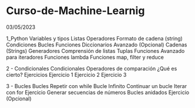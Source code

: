 # Curso-de-Machine-Learnig
03/05/2023

1_Python
Variables y tipos
Listas
Operadores
Formato de cadena (string)
Condiciones
Bucles
Funciones
Diccionarios
Avanzado (Opcional)
Cadenas (Strings)
Generadores
Comprensión de listas
Tuplas
Funciones
Avanzado para iteradores
Funciones lambda
Funciones map, filter y reduce

2 - Condicionales
Condicionales
Operadores de comparación
¿Qué es cierto?
Ejercicios
Ejercicio 1
Ejercicio 2
Ejercicio 3

3 - Bucles
Bucles
Repetir con while
Bucle Infinito
Continuar un bucle
Iterar con for
Ejercicio
Generar secuencias de números
Bucles anidados
Ejercicio (Opcional)
